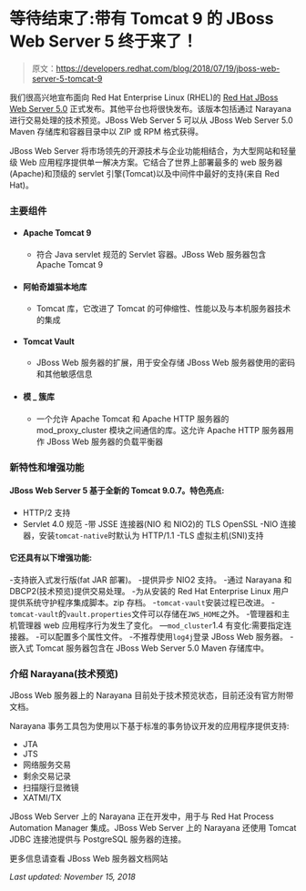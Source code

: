 # 等待结束了:带有 Tomcat 9 的 JBoss Web Server 5 终于来了！

> 原文：<https://developers.redhat.com/blog/2018/07/19/jboss-web-server-5-tomcat-9>

我们很高兴地宣布面向 Red Hat Enterprise Linux (RHEL)的 [Red Hat JBoss Web Server 5.0](https://developers.redhat.com/products/webserver/overview/) 正式发布。其他平台也将很快发布。该版本包括通过 Narayana 进行交易处理的技术预览。JBoss Web Server 5 可以从 JBoss Web Server 5.0 Maven 存储库和容器目录中以 ZIP 或 RPM 格式获得。

JBoss Web Server 将市场领先的开源技术与企业功能相结合，为大型网站和轻量级 Web 应用程序提供单一解决方案。它结合了世界上部署最多的 web 服务器(Apache)和顶级的 servlet 引擎(Tomcat)以及中间件中最好的支持(来自 Red Hat)。

### 主要组件

*   #### Apache Tomcat 9

    *   符合 Java servlet 规范的 Servlet 容器。JBoss Web 服务器包含 Apache Tomcat 9
*   #### 阿帕奇雄猫本地库

    *   Tomcat 库，它改进了 Tomcat 的可伸缩性、性能以及与本机服务器技术的集成
*   #### Tomcat Vault

    *   JBoss Web 服务器的扩展，用于安全存储 JBoss Web 服务器使用的密码和其他敏感信息
*   #### 模 _ 簇库

    *   一个允许 Apache Tomcat 和 Apache HTTP 服务器的 mod_proxy_cluster 模块之间通信的库。这允许 Apache HTTP 服务器用作 JBoss Web 服务器的负载平衡器

### **新特性和增强功能**

#### JBoss Web Server 5 基于全新的 Tomcat 9.0.7。特色亮点:

- HTTP/2 支持
- Servlet 4.0 规范
-带 JSSE 连接器(NIO 和 NIO2)的 TLS OpenSSL
-NIO 连接器，安装`tomcat-native`时默认为 HTTP/1.1
-TLS 虚拟主机(SNI)支持

#### 它还具有以下增强功能:

-支持嵌入式发行版(fat JAR 部署)。
-提供异步 NIO2 支持。
-通过 Narayana 和 DBCP2(技术预览)提供交易处理。
-为从安装的 Red Hat Enterprise Linux 用户提供系统守护程序集成脚本。zip 存档。
-`tomcat-vault`安装过程已改进。
-`tomcat-vault`的`vault.properties`文件可以存储在`JWS_HOME`之外。
-管理器和主机管理器 web 应用程序行为发生了变化。
—`mod_cluster`1.4 有变化:需要指定连接器。
-可以配置多个属性文件。
-不推荐使用`log4j`登录 JBoss Web 服务器。
-嵌入式 Tomcat 服务器包含在 JBoss Web Server 5.0 Maven 存储库中。

### 介绍 Narayana(技术预览)

JBoss Web 服务器上的 Narayana 目前处于技术预览状态，目前还没有官方附带文档。

Narayana 事务工具包为使用以下基于标准的事务协议开发的应用程序提供支持:

*   JTA
*   JTS
*   网络服务交易
*   剩余交易记录
*   扫描隧行显微镜
*   XATMI/TX

JBoss Web Server 上的 Narayana 正在开发中，用于与 Red Hat Process Automation Manager 集成。JBoss Web Server 上的 Narayana 还使用 Tomcat JDBC 连接池提供与 PostgreSQL 服务器的连接。

更多信息请查看 JBoss Web 服务器文档网站

*Last updated: November 15, 2018*